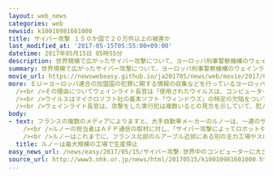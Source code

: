 ```yaml
---
layout: web_news
categories: web
newsid: k10010981601000
title: サイバー攻撃 １５０か国で２０万件以上の被害か
last_modified_at: '2017-05-15T05:55:00+09:00'
datetime: 2017年05月15日 05時55分
description: 世界規模で広がったサイバー攻撃について、ヨーロッパ刑事警察機構のウェインライト長官は１４日、被害は少なくとも１５０か国で２０万件に上ると明らかにしたうえで、多くの企業が仕事に戻る週明けに被害が拡大するおそれがあるとして警戒を呼びかけました。
summary: 世界規模で広がったサイバー攻撃について、ヨーロッパ刑事警察機構のウェインライト長官は１４日、被害は少なくとも１５０か国で２０万件に上ると明らかにしたうえで、多くの企業が仕事に戻る週明けに被害が拡大するおそれがあるとして警戒を呼びかけました。
movie_url: https://newswebeasy.github.io/ja201705/news/web/movie/2017/05/15/k10010981601000.mp4
more: ＥＵ＝ヨーロッパ連合の加盟国の犯罪に関する情報の収集などを行っているヨーロッパ刑事警察機構のウェインライト長官は１４日、イギリスのテレビ各局のインタビューに応じ、サイバー攻撃の被害は少なくとも１５０か国で２０万件に上ることを明らかにしたうえで、「前例のない規模の攻撃だ」との見方を示しました。<br
  /><br />その理由についてウェインライト長官は「使用されたウイルスは、コンピューター１台が感染すると自動的に拡散する性質をもっているため、被害が広がり続けている」と指摘しました。<br
  /><br />ウイルスはマイクロソフト社の基本ソフト「ウィンドウズ」の特定の欠陥をついて感染するタイプのもので、ウェインライト長官は「週明けに多くの企業が仕事に戻ると、被害がさらに拡大するおそれがある」とし、欠陥のあるソフトを使っている企業に対して、速やかに対策を取るよう求めました。<br
  /><br />ウェインライト長官は、攻撃をした実行犯は複数いるとの見方を示していて、犯人の摘発へ向けて、アメリカのＦＢＩ＝連邦捜査局とも連携を進めることにしています。
body:
- text: フランスの複数のメディアによりますと、大手自動車メーカーのルノーは、一連のサイバー攻撃の影響で、新たにフランス北部のドゥエにある国内最大規模の工場で、１５日から生産を停止するとしています。<br
    /><br />ルノーの担当者はＡＦＰ通信の取材に対し、「サイバー攻撃によってロボットやコンピューターのプログラムが影響を受け、従業員は全員とても驚いている」と述べ、工場の早期再開に向けて対策を急いでいるとしています。<br
    /><br />ルノーはこれまでに、フランス北部のルアーブル近郊にある別の主力工場やスロベニアにある子会社の工場で生産を停止していることを明らかにしています。このうちスロベニアの工場では、情報システムの復旧作業が完了し、１５日には再開できる見通しだとしています。
  title: ルノーは最大規模の工場で生産停止
easy_news_url: /news/easy/2017/05/15/サイバー攻撃-世界中のコンピューターに大きな被害/
source_url: http://www3.nhk.or.jp/news/html/20170515/k10010981601000.html
...
```

